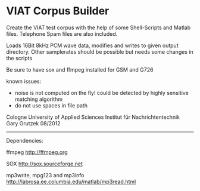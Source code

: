 VIAT Corpus Builder
=============

Create the VIAT test corpus with the help of some Shell-Scripts and Matlab files. Telephone Spam files are also included.

Loads 16Bit 8kHz PCM wave data, modifies and writes to given output directory.
Other samplerates should be possible but needs some changes in the scripts

Be sure to have sox and ffmpeg installed for GSM and G726
   
known issues:
- noise is not computed on the fly! could be
  detected by highly sensitive matching algorithm
- do not use spaces in file path

Cologne University of Applied Sciences 
Institut für Nachrichtentechnik  
Gary Grutzek	08/2012

--------------------------
Dependencies:

ffmpeg
http://ffmpeg.org

SOX
http://sox.sourceforge.net

mp3write, mpg123 and mp3info
http://labrosa.ee.columbia.edu/matlab/mp3read.html